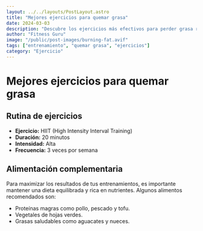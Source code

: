 ```yaml
---
layout: ../../layouts/PostLayout.astro
title: "Mejores ejercicios para quemar grasa"
date: 2024-03-03
description: "Descubre los ejercicios más efectivos para perder grasa rápidamente"
author: "Fitness Guru"
image: "/public/post-images/burning-fat.avif"
tags: ["entrenamiento", "quemar grasa", "ejercicios"]
category: "Ejercicio"
---
```


# Mejores ejercicios para quemar grasa

## Rutina de ejercicios

- **Ejercicio:** HIIT (High Intensity Interval Training)
- **Duración:** 20 minutos
- **Intensidad:** Alta
- **Frecuencia:** 3 veces por semana

## Alimentación complementaria

Para maximizar los resultados de tus entrenamientos, es importante mantener una dieta equilibrada y rica en nutrientes. Algunos alimentos recomendados son:

- Proteínas magras como pollo, pescado y tofu.
- Vegetales de hojas verdes.
- Grasas saludables como aguacates y nueces.

